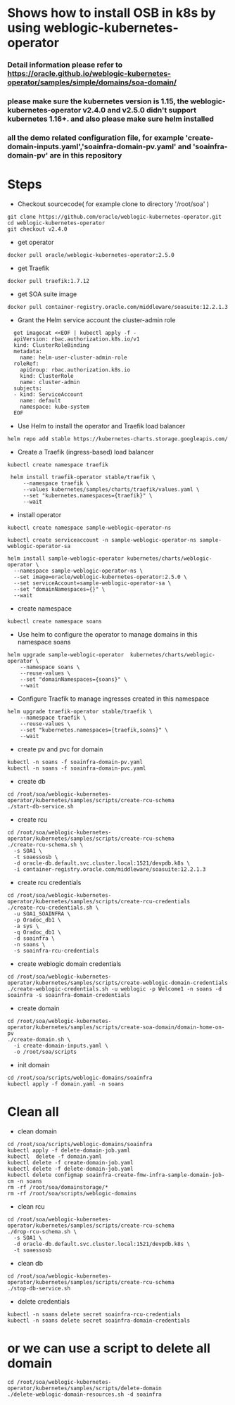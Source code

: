 # Shows how to install OSB in k8s by using weblogic-kubernetes-operator
### Detail information please refer to https://oracle.github.io/weblogic-kubernetes-operator/samples/simple/domains/soa-domain/
### please make sure the kubernetes version is 1.15, the weblogic-kubernetes-operator v2.4.0 and v2.5.0 didn't support kubernetes 1.16+. and also please make sure helm installed
### all the demo related configuration file, for example 'create-domain-inputs.yaml','soainfra-domain-pv.yaml' and 'soainfra-domain-pv' are in this repository

# Steps
- Checkout sourcecode( for example clone to directory '/root/soa' )
```
git clone https://github.com/oracle/weblogic-kubernetes-operator.git
cd weblogic-kubernetes-operator
git checkout v2.4.0
```
- get operator
```
docker pull oracle/weblogic-kubernetes-operator:2.5.0
```
- get Traefik
```
docker pull traefik:1.7.12
```
- get SOA suite image
```
docker pull container-registry.oracle.com/middleware/soasuite:12.2.1.3
```
- Grant the Helm service account the cluster-admin role
```
  get imagecat <<EOF | kubectl apply -f -
  apiVersion: rbac.authorization.k8s.io/v1
  kind: ClusterRoleBinding
  metadata:
    name: helm-user-cluster-admin-role
  roleRef:
    apiGroup: rbac.authorization.k8s.io
    kind: ClusterRole
    name: cluster-admin
  subjects:
  - kind: ServiceAccount
    name: default
    namespace: kube-system
  EOF
```
- Use Helm to install the operator and Traefik load balancer
```
helm repo add stable https://kubernetes-charts.storage.googleapis.com/
```
- Create a Traefik (ingress-based) load balancer
```
kubectl create namespace traefik

 helm install traefik-operator stable/traefik \
     --namespace traefik \
     --values kubernetes/samples/charts/traefik/values.yaml \
     --set "kubernetes.namespaces={traefik}" \
     --wait
```
- install operator
```
kubectl create namespace sample-weblogic-operator-ns

kubectl create serviceaccount -n sample-weblogic-operator-ns sample-weblogic-operator-sa

helm install sample-weblogic-operator kubernetes/charts/weblogic-operator \
  --namespace sample-weblogic-operator-ns \
  --set image=oracle/weblogic-kubernetes-operator:2.5.0 \
  --set serviceAccount=sample-weblogic-operator-sa \
  --set "domainNamespaces={}" \
  --wait
```
- create namespace
```
kubectl create namespace soans
```
- Use helm to configure the operator to manage domains in this namespace soans
```
helm upgrade sample-weblogic-operator  kubernetes/charts/weblogic-operator \
    --namespace soans \
    --reuse-values \
    --set "domainNamespaces={soans}" \
    --wait
```
- Configure Traefik to manage ingresses created in this namespace
```
helm upgrade traefik-operator stable/traefik \
    --namespace traefik \
    --reuse-values \
    --set "kubernetes.namespaces={traefik,soans}" \
    --wait
```    
- create pv and pvc for domain
```
kubectl -n soans -f soainfra-domain-pv.yaml
kubectl -n soans -f soainfra-domain-pvc.yaml
```
- create db
```
cd /root/soa/weblogic-kubernetes-operator/kubernetes/samples/scripts/create-rcu-schema
./start-db-service.sh
```
- create rcu
```
cd /root/soa/weblogic-kubernetes-operator/kubernetes/samples/scripts/create-rcu-schema
./create-rcu-schema.sh \
  -s SOA1 \
  -t soaessosb \
  -d oracle-db.default.svc.cluster.local:1521/devpdb.k8s \
  -i container-registry.oracle.com/middleware/soasuite:12.2.1.3
```
- create rcu credentials
```
cd /root/soa/weblogic-kubernetes-operator/kubernetes/samples/scripts/create-rcu-credentials
./create-rcu-credentials.sh \
  -u SOA1_SOAINFRA \
  -p Oradoc_db1 \
  -a sys \
  -q Oradoc_db1 \
  -d soainfra \
  -n soans \
  -s soainfra-rcu-credentials
```
- create weblogic domain credentials
```
cd /root/soa/weblogic-kubernetes-operator/kubernetes/samples/scripts/create-weblogic-domain-credentials
./create-weblogic-credentials.sh -u weblogic -p Welcome1 -n soans -d soainfra -s soainfra-domain-credentials
```
- create domain
```
cd /root/soa/weblogic-kubernetes-operator/kubernetes/samples/scripts/create-soa-domain/domain-home-on-pv
./create-domain.sh \
  -i create-domain-inputs.yaml \
  -o /root/soa/scripts
```  
- init domain
```
cd /root/soa/scripts/weblogic-domains/soainfra
kubectl apply -f domain.yaml -n soans
```

# Clean all
- clean domain
```
cd /root/soa/scripts/weblogic-domains/soainfra  
kubectl apply -f delete-domain-job.yaml
kubectl  delete -f domain.yaml
kubectl delete -f create-domain-job.yaml
kubectl delete -f delete-domain-job.yaml 
kubectl delete configmap soainfra-create-fmw-infra-sample-domain-job-cm -n soans
rm -rf /root/soa/domainstorage/*
rm -rf /root/soa/scripts/weblogic-domains
```
- clean rcu
```
cd /root/soa/weblogic-kubernetes-operator/kubernetes/samples/scripts/create-rcu-schema
./drop-rcu-schema.sh \
  -s SOA1 \
  -d oracle-db.default.svc.cluster.local:1521/devpdb.k8s \
  -t soaessosb 
```
- clean db
```
cd /root/soa/weblogic-kubernetes-operator/kubernetes/samples/scripts/create-rcu-schema
./stop-db-service.sh
```
- delete credentials
```
kubectl -n soans delete secret soainfra-rcu-credentials
kubectl -n soans delete secret soainfra-domain-credentials
```
# or we can use a script to delete all domain
```
cd /root/soa/weblogic-kubernetes-operator/kubernetes/samples/scripts/delete-domain
./delete-weblogic-domain-resources.sh -d soainfra
```
